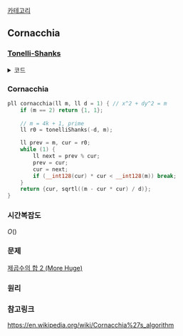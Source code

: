 [카테고리](/README.md)
## Cornacchia
### [Tonelli-Shanks](/수학/Tonelli-Shanks.md)
<details>
<summary>코드</summary>

```cpp
ll tonelliShanks(ll n, ll p) { // x^2 === n (mod p)
    n = (n + p) % p;

    ll Q = p - 1, S = 0;
    while (~Q & 1) {
        Q >>= 1;
        ++S;
    }

    ll z;
    do {z = rand() % (p - 2) + 2;} while (MillerRabin::power(z, (p - 1) / 2, p) == 1);

    ll M = S;
    ll c = MillerRabin::power(z, Q, p);
    ll t = MillerRabin::power(n, Q, p);
    ll R = MillerRabin::power(n, (Q + 1) / 2, p);

    while (t != 0 && t != 1) {
        ll i = [&]() {
            ll tmp = t;
            for (int i = 1; i < M; i++) {
                tmp = MillerRabin::power(tmp, 2, p);
                if (tmp == 1) return i;
            }
        }();

        ll b = MillerRabin::power(c, MillerRabin::power(2, M - i - 1, p - 1), p); // c ^ (2 ^ (M - i - 1)), phi(p) = p - 1
        M = i;
        c = multiply(b, b, p);
        t = multiply(t, c, p);
        R = multiply(R, b, p);
    }
    
    return t == 1 ? R : 0;
}
```
</details>

### Cornacchia
```cpp
pll cornacchia(ll m, ll d = 1) { // x^2 + dy^2 = m
    if (m == 2) return {1, 1};
    
    // m = 4k + 1, prime
    ll r0 = tonelliShanks(-d, m);

    ll prev = m, cur = r0;
    while (1) {
        ll next = prev % cur;
        prev = cur;
        cur = next;
        if (__int128(cur) * cur < __int128(m)) break;
    }
    return {cur, sqrtl((m - cur * cur) / d)};
}
```
### 시간복잡도 
$O()$   
<!-- TODO -->

### 문제
[제곱수의 합 2 (More Huge)](https://www.acmicpc.net/problem/17646)

### 원리
<!-- TODO -->

### 참고링크
https://en.wikipedia.org/wiki/Cornacchia%27s_algorithm